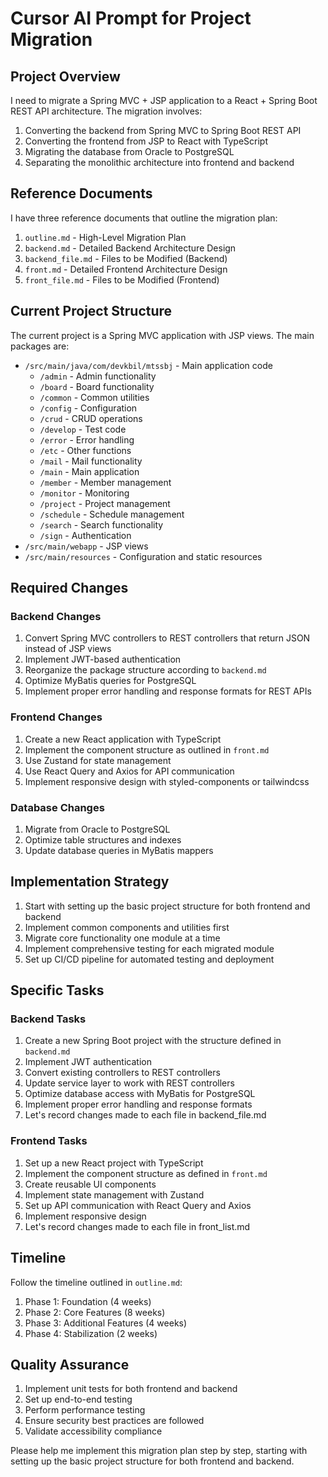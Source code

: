 # Cursor AI Prompt for Project Migration

## Project Overview
I need to migrate a Spring MVC + JSP application to a React + Spring Boot REST API architecture. The migration involves:

1. Converting the backend from Spring MVC to Spring Boot REST API
2. Converting the frontend from JSP to React with TypeScript
3. Migrating the database from Oracle to PostgreSQL
4. Separating the monolithic architecture into frontend and backend

## Reference Documents
I have three reference documents that outline the migration plan:
1. `outline.md` - High-Level Migration Plan
2. `backend.md` - Detailed Backend Architecture Design
3. `backend_file.md` - Files to be Modified (Backend)
4. `front.md` - Detailed Frontend Architecture Design
5. `front_file.md` - Files to be Modified (Frontend)

## Current Project Structure
The current project is a Spring MVC application with JSP views. The main packages are:
- `/src/main/java/com/devkbil/mtssbj` - Main application code
  - `/admin` - Admin functionality
  - `/board` - Board functionality
  - `/common` - Common utilities
  - `/config` - Configuration
  - `/crud` - CRUD operations
  - `/develop` - Test code
  - `/error` - Error handling
  - `/etc` - Other functions
  - `/mail` - Mail functionality
  - `/main` - Main application
  - `/member` - Member management
  - `/monitor` - Monitoring
  - `/project` - Project management
  - `/schedule` - Schedule management
  - `/search` - Search functionality
  - `/sign` - Authentication
- `/src/main/webapp` - JSP views
- `/src/main/resources` - Configuration and static resources

## Required Changes

### Backend Changes
1. Convert Spring MVC controllers to REST controllers that return JSON instead of JSP views
2. Implement JWT-based authentication
3. Reorganize the package structure according to `backend.md`
4. Optimize MyBatis queries for PostgreSQL
5. Implement proper error handling and response formats for REST APIs

### Frontend Changes
1. Create a new React application with TypeScript
2. Implement the component structure as outlined in `front.md`
3. Use Zustand for state management
4. Use React Query and Axios for API communication
5. Implement responsive design with styled-components or tailwindcss

### Database Changes
1. Migrate from Oracle to PostgreSQL
2. Optimize table structures and indexes
3. Update database queries in MyBatis mappers

## Implementation Strategy
1. Start with setting up the basic project structure for both frontend and backend
2. Implement common components and utilities first
3. Migrate core functionality one module at a time
4. Implement comprehensive testing for each migrated module
5. Set up CI/CD pipeline for automated testing and deployment

## Specific Tasks

### Backend Tasks
1. Create a new Spring Boot project with the structure defined in `backend.md`
2. Implement JWT authentication
3. Convert existing controllers to REST controllers
4. Update service layer to work with REST controllers
5. Optimize database access with MyBatis for PostgreSQL
6. Implement proper error handling and response formats
7. Let's record changes made to each file in backend_file.md

### Frontend Tasks
1. Set up a new React project with TypeScript
2. Implement the component structure as defined in `front.md`
3. Create reusable UI components
4. Implement state management with Zustand
5. Set up API communication with React Query and Axios
6. Implement responsive design
7. Let's record changes made to each file in front_list.md

## Timeline
Follow the timeline outlined in `outline.md`:
1. Phase 1: Foundation (4 weeks)
2. Phase 2: Core Features (8 weeks)
3. Phase 3: Additional Features (4 weeks)
4. Phase 4: Stabilization (2 weeks)

## Quality Assurance
1. Implement unit tests for both frontend and backend
2. Set up end-to-end testing
3. Perform performance testing
4. Ensure security best practices are followed
5. Validate accessibility compliance

Please help me implement this migration plan step by step, starting with setting up the basic project structure for both frontend and backend.
